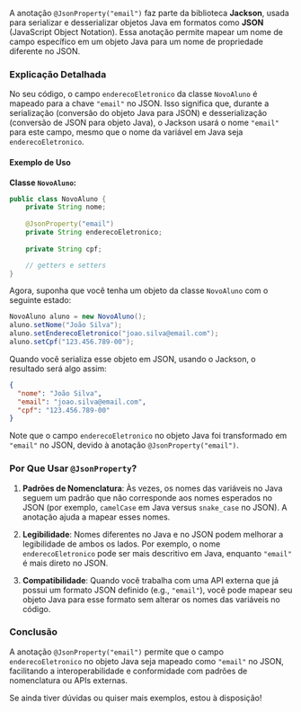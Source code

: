 A anotação `@JsonProperty("email")` faz parte da biblioteca **Jackson**, usada para serializar e desserializar objetos Java em formatos como **JSON** (JavaScript Object Notation). Essa anotação permite mapear um nome de campo específico em um objeto Java para um nome de propriedade diferente no JSON.

### Explicação Detalhada

No seu código, o campo `enderecoEletronico` da classe `NovoAluno` é mapeado para a chave `"email"` no JSON. Isso significa que, durante a serialização (conversão do objeto Java para JSON) e desserialização (conversão de JSON para objeto Java), o Jackson usará o nome `"email"` para este campo, mesmo que o nome da variável em Java seja `enderecoEletronico`.

#### Exemplo de Uso

**Classe `NovoAluno`:**

```java
public class NovoAluno {
    private String nome;
    
    @JsonProperty("email")
    private String enderecoEletronico;
    
    private String cpf;

    // getters e setters
}
```

Agora, suponha que você tenha um objeto da classe `NovoAluno` com o seguinte estado:

```java
NovoAluno aluno = new NovoAluno();
aluno.setNome("João Silva");
aluno.setEnderecoEletronico("joao.silva@email.com");
aluno.setCpf("123.456.789-00");
```

Quando você serializa esse objeto em JSON, usando o Jackson, o resultado será algo assim:

```json
{
  "nome": "João Silva",
  "email": "joao.silva@email.com",
  "cpf": "123.456.789-00"
}
```

Note que o campo `enderecoEletronico` no objeto Java foi transformado em `"email"` no JSON, devido à anotação `@JsonProperty("email")`.

### Por Que Usar `@JsonProperty`?

1. **Padrões de Nomenclatura**: Às vezes, os nomes das variáveis no Java seguem um padrão que não corresponde aos nomes esperados no JSON (por exemplo, `camelCase` em Java versus `snake_case` no JSON). A anotação ajuda a mapear esses nomes.

2. **Legibilidade**: Nomes diferentes no Java e no JSON podem melhorar a legibilidade de ambos os lados. Por exemplo, o nome `enderecoEletronico` pode ser mais descritivo em Java, enquanto `"email"` é mais direto no JSON.

3. **Compatibilidade**: Quando você trabalha com uma API externa que já possui um formato JSON definido (e.g., `"email"`), você pode mapear seu objeto Java para esse formato sem alterar os nomes das variáveis no código.

### Conclusão

A anotação `@JsonProperty("email")` permite que o campo `enderecoEletronico` no objeto Java seja mapeado como `"email"` no JSON, facilitando a interoperabilidade e conformidade com padrões de nomenclatura ou APIs externas.

Se ainda tiver dúvidas ou quiser mais exemplos, estou à disposição!